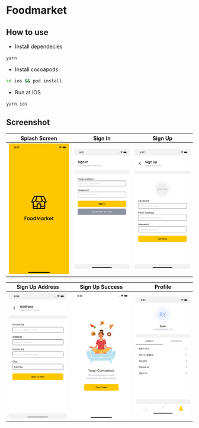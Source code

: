 # Foodmarket
## How to use
- Install dependecies
```bash
yarn
```
- Install cocoapods
```bash
cd ios && pod install
```
- Run at IOS
```bash
yarn ios
```

## Screenshot
| Splash Screen                                                                                                                | Sign In                                                                                                               | Sign Up                                                                                                               |
| ---------------------------------------------------------------------------------------------------------------------------- | --------------------------------------------------------------------------------------------------------------------- | --------------------------------------------------------------------------------------------------------------------- |
| <img src="https://raw.githubusercontent.com/ryanadhitama/foodmarket/master/screenshot/01.splash-screen.png" alt="drawing" /> | <img src="https://raw.githubusercontent.com/ryanadhitama/foodmarket/master/screenshot/02.signin.png" alt="drawing" /> | <img src="https://raw.githubusercontent.com/ryanadhitama/foodmarket/master/screenshot/03.signup.png" alt="drawing" /> |

| Sign Up Address                                                                                                        | Sign Up Success                                                                                                               | Profile                                                                                                                |
| ---------------------------------------------------------------------------------------------------------------------- | ----------------------------------------------------------------------------------------------------------------------------- | ---------------------------------------------------------------------------------------------------------------------- |
| <img src="https://raw.githubusercontent.com/ryanadhitama/foodmarket/master/screenshot/04.address.png" alt="drawing" /> | <img src="https://raw.githubusercontent.com/ryanadhitama/foodmarket/master/screenshot/05.signup-success.png" alt="drawing" /> | <img src="https://raw.githubusercontent.com/ryanadhitama/foodmarket/master/screenshot/06.profile.png" alt="drawing" /> |
